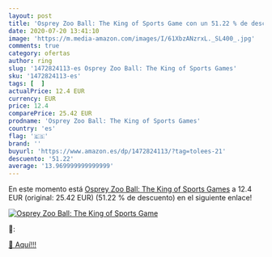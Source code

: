 ```yaml
---
layout: post
title: 'Osprey Zoo Ball: The King of Sports Game con un 51.22 % de descuento'
date: 2020-07-20 13:41:10
image: 'https://m.media-amazon.com/images/I/61XbzANzrxL._SL400_.jpg'
comments: true
category: ofertas
author: ring
slug: '1472824113-es Osprey Zoo Ball: The King of Sports Games'
sku: '1472824113-es'
tags: [  ]
actualPrice: 12.4 EUR
currency: EUR
price: 12.4
comparePrice: 25.42 EUR
prodname: 'Osprey Zoo Ball: The King of Sports Games'
country: 'es'
flag: '🇪🇸'
brand: ''
buyurl: 'https://www.amazon.es/dp/1472824113/?tag=tolees-21'
descuento: '51.22'
average: '13.969999999999999'
---
```


En este momento está [Osprey Zoo Ball: The King of Sports Games](https://www.amazon.es/dp/1472824113/?tag=tolees-21) a 12.4 EUR (original: 25.42 EUR) (51.22 %  de descuento) en el siguiente enlace!

[![Osprey Zoo Ball: The King of Sports Game](https://m.media-amazon.com/images/I/61XbzANzrxL._SL400_.jpg)](https://www.amazon.es/dp/1472824113/?tag=tolees-21)

🔎:


[🛒 Aquí!!!](https://www.amazon.es/dp/1472824113/?tag=tolees-21)
